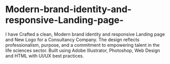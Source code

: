 # Modern-brand-identity-and-responsive-Landing-page-
I have Crafted a clean, Modern brand identity and responsive Landing page and New Logo  for a Consultancy Company. The design reflects professionalism, purpose, and a commitment to empowering talent in the life sciences sector. Built using Adobe Illustrator, Photoshop, Web Design and HTML with UI/UX best practices.

